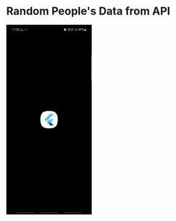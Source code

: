 # Random People's Data from API


<img src="https://github.com/ParasRojiya/random_people_data_from_api/blob/master/assets/output/output.gif" style="height:500px"/>